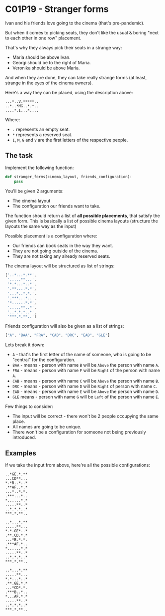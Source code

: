 # C01P19 - Stranger forms

Ivan and his friends love going to the cinema (that's pre-pandemic).

But when it comes to picking seats, they don't like the usual & boring "next to each other in one row" placement.

That's why they always pick their seats in a strange way:

- Maria should be above Ivan.
- Georgi should be to the right of Maria.
- Veronika should be above Maria.

And when they are done, they can take really strange forms (at least, strange in the eyes of the cinema owners).

Here's a way they can be placed, using the description above:

```
...*..V.*****..
..*..*MG..*.*..
....*.I...*....
```

Where:

* `.` represents an empty seat.
* `*` represents a reserved seat.
* `I`, `M`, `G` and `V` are the first letters of the respective people.

## The task

Implement the following function:

```python
def stranger_forms(cinema_layout, friends_configuration):
    pass
```

You'll be given 2 arguments:

- The cinema layout
- The configuration our friends want to take.

The function should return a list of **all possible placements**, that satisfy the given form. This is basically a list of possible cinema layouts (structure the layouts the same way as the input)

Possible placement is a configuration where:

* Our friends can book seats in the way they want.
* They are not going outside of the cinema.
* They are not taking any already reserved seats.

The cinema layout will be structured as list of strings:

```python
['..*...*.**',
 '.....**...',
 '*.*...*..*',
 '.**....*.*',
 '...*..*.*.',
 '.***...*..',
 '*......*.*',
 '.....**..*',
 '..*.*.*..*',
 '***.*.**..']
```

Friends configuration will also be given as a list of strings:

```python
["A", "BAA", "FRA", "CAB", "DRC", "EAD", "GLE"]
```

Lets break it down:

* `A` - that's the first letter of the name of someone, who is going to be "central" for the configuration.
* `BAA` - means - person with name `B` will be `Above` the person with name `A`.
* `FRA` - means - person with name `F` will be `Right` of the person with name `A`.
* `CAB` - means - person with name `C` will be `Above` the person with name `B`.
* `DRC` - means - person with name `D` will be `Right` of person with name `C`.
* `EAD` - means - person with name `E` will be `Above` the person with name `D`.
* `GLE` means - person with name `G` will be `Left` of the person with name `E`.

Few things to consider:

* The input will be correct - there won't be 2 people occupying the same place.
* All names are going to be unique.
* There won't be a configuration for someone not being previously introduced.

## Examples

If we take the input from above, here're all the possible configurations:

```
..*GE.*.**
...CD**...
*.*B..*..*
.**AF..*.*
...*..*.*.
.***...*..
*......*.*
.....**..*
..*.*.*..*
***.*.**..
```

```
..*...*.**
.....**...
*.*.GE*..*
.**.CD.*.*
...*B.*.*.
.***AF.*..
*......*.*
.....**..*
..*.*.*..*
***.*.**..
```

```
..*...*.**
.....**...
*.*...*..*
.**.GE.*.*
...*CD*.*.
.***B..*..
*...AF.*.*
.....**..*
..*.*.*..*
***.*.**..
```
